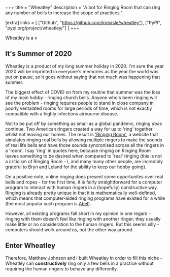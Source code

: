 +++
title = "Wheatley"
description = "A bot for Ringing Room that can ring any number of bells to increase the scope of practices."

[extra]
links = [
    ["Github", "https://github.com/kneasle/wheatley"],
    ["PyPI", "pypi.org/project/wheatley/"]
]
+++

Wheatley is a v

## It's Summer of 2020

Wheatley is a product of my long summer holiday in 2020.  I'm sure the year 2020 will be imprinted
in everyone's memories as the year the world was put on pause, so it goes without saying that not
much was happening that summer.

The biggest effect of COVID on from my routine that summer was the loss of my main hobby - ringing
church bells.  Anyone who's been ringing will see the problem - ringing requires people to stand in
close company in poorly ventalated rooms for large periods of time, which is not exactly compatible
with a highly infections airbourne disease.

Not to be put off by something as small as a global pandemic, ringing _does_ continue.  Two American
ringers created a way for us to 'ring' together whilst not leaving our homes.  The result is
['Ringing Room'](https://ringingroom.com), a website that simulates ringing real bells by allowing
multiple ringers to make the sounds of real life bells and have those sounds syncronised across all
the ringers in a 'room'.  I say 'ring' in quotes here, because ringing on Ringing Room leaves
something to be desired when compared to 'real' ringing (this is not a criticism of Ringing Room -
I, and many many other people, are incredibly grateful to Bryn and Leland for the ability to keep
our hobby going).

On a positive note, online ringing does present some opportunites over real bells and ropes - for
the first time, it is fairly straightforward for a computer program to interact with human ringers
in a (hopefully) constructive way.  Ringing is already pretty unique in that it is mathematically
well-defined, which means that computer-aided ringing programs have existed for a while (the most
popular such program is [Abel](http://www.abelsim.co.uk/)).

However, all existing programs fall short in my opinion in one regard - ringing with them doesn't
feel like ringing with another ringer; they usually make little or no consideration to the human
ringers.  But this seems silly - computers should work around us, not the other way around.

## Enter Wheatley

Therefore, Matthew Johnson and I built Wheatley in order to fill this niche - Wheatley can
**constructively** ring only a few bells in a practice without requiring the human ringers to behave
any differently.
